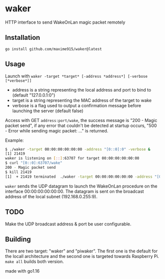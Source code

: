 # waker

HTTP interface to send WakeOnLan magic packet remotely

## Installation

`go install github.com/maxime915/waker@latest`

## Usage

Launch with `waker -target *target* [-address *address*] [-verbose [*verbose*]]`

- address is a string representing the local address and port to bind to (default "127.0.0.1:0")
- target is a string representing the MAC address of the target to wake
- verbose is a flag used to output a confirmation message before launching the server (default false)

Access with GET `address:port/wake`, the success message is "200 - Magic packet send", if any error that couldn't be detected at startup occurs, "500 - Error while sending magic packet: ..." is returned.

Example:

```sh
$ ./waker -target 00:00:00:00:00:00 -address "[0::0]:0" -verbose &
[1] 21419
waker is listening on [::]:63707 for target 00:00:00:00:00:00
$ curl "[0::0]:63707/wake"
200 - Magic packet send
$ kill 21419
[1]  + 21419 terminated  ./waker -target 00:00:00:00:00:00 -address "[0::0]:0" -verbose
```

`waker` sends the UDP datagram to launch the WakeOnLan procedure on the interface 00:00:00:00:00:00. The datagram is sent on the broadcast address of the local subnet (192.168.0.255:9).

## TODO

Make the UDP broadcast address & port be user configurable.

## Building

There are two target: "waker" and "piwaker". The first one is the default for the locall architecture and the second one is targeted towards Raspberry Pi. `make all` builds both version.

made with go1.16